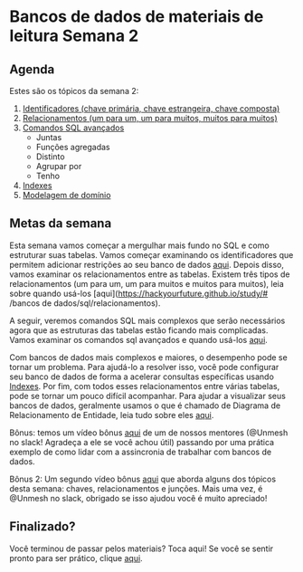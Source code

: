 # Bancos de dados de materiais de leitura Semana 2

## Agenda

Estes são os tópicos da semana 2:

1. [Identificadores (chave primária, chave estrangeira, chave composta)](https://hackyourfuture.github.io/study/#/databases/sql/identifiers)
2. [Relacionamentos (um para um, um para muitos, muitos para muitos)](https://hackyourfuture.github.io/study/#/databases/sql/relationships)
3. [Comandos SQL avançados](https://hackyourfuture.github.io/study/#/databases/sql/advanced-sql)
   - Juntas
   - Funções agregadas
   - Distinto
   - Agrupar por
   - Tenho
4. [Indexes](https://hackyourfuture.github.io/study/#/databases/sql/indexes)
5. [Modelagem de domínio](https://hackyourfuture.github.io/study/#/databases/sql/domain-modeling)

## Metas da semana

Esta semana vamos começar a mergulhar mais fundo no SQL e como estruturar suas tabelas. Vamos começar examinando os identificadores que permitem adicionar restrições ao seu banco de dados [aqui](https://hackyourfuture.github.io/study/#/databases/sql/identifiers). Depois disso, vamos examinar os relacionamentos entre as tabelas. Existem três tipos de relacionamentos (um para um, um para muitos e muitos para muitos), leia sobre quando usá-los [aqui](https://hackyourfuture.github.io/study/# /bancos de dados/sql/relacionamentos).

A seguir, veremos comandos SQL mais complexos que serão necessários agora que as estruturas das tabelas estão ficando mais complicadas. Vamos examinar os comandos sql avançados e quando usá-los [aqui](https://hackyourfuture.github.io/study/#/databases/sql/advanced-sql).

Com bancos de dados mais complexos e maiores, o desempenho pode se tornar um problema. Para ajudá-lo a resolver isso, você pode configurar seu banco de dados de forma a acelerar consultas específicas usando [Indexes](https://hackyourfuture.github.io/study/#/databases/sql/indexes). Por fim, com todos esses relacionamentos entre várias tabelas, pode se tornar um pouco difícil acompanhar. Para ajudar a visualizar seus bancos de dados, geralmente usamos o que é chamado de Diagrama de Relacionamento de Entidade, leia tudo sobre eles [aqui](https://hackyourfuture.github.io/study/#/databases/sql/domain-modeling).

Bônus: temos um vídeo bônus [aqui](https://www.youtube.com/watch?v=8yIuyUum3XU) de um de nossos mentores (@Unmesh no slack! Agradeça a ele se você achou útil) passando por uma prática exemplo de como lidar com a assincronia de trabalhar com bancos de dados.

Bônus 2: Um segundo vídeo bônus [aqui](https://www.youtube.com/watch?v=H08wAwrWEec) que aborda alguns dos tópicos desta semana: chaves, relacionamentos e junções. Mais uma vez, é @Unmesh no slack, obrigado se isso ajudou você é muito apreciado!

## Finalizado?

Você terminou de passar pelos materiais? Toca aqui! Se você se sentir pronto para ser prático, clique [aqui](./MAKEME.md).
